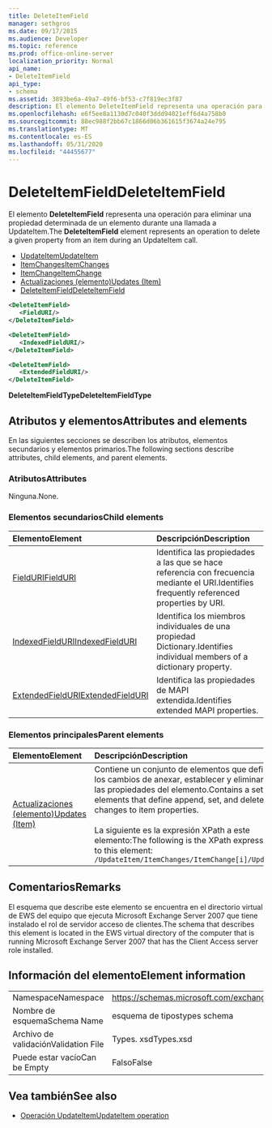 ```yaml
---
title: DeleteItemField
manager: sethgros
ms.date: 09/17/2015
ms.audience: Developer
ms.topic: reference
ms.prod: office-online-server
localization_priority: Normal
api_name:
- DeleteItemField
api_type:
- schema
ms.assetid: 3893be6a-49a7-49f6-bf53-c7f819ec3f87
description: El elemento DeleteItemField representa una operación para eliminar una propiedad determinada de un elemento durante una llamada a UpdateItem.
ms.openlocfilehash: e6f5ee8a1130d7c040f3ddd94021eff6d4a758b0
ms.sourcegitcommit: 88ec988f2bb67c1866d06b361615f3674a24e795
ms.translationtype: MT
ms.contentlocale: es-ES
ms.lasthandoff: 05/31/2020
ms.locfileid: "44455677"
---
```

# <a name="deleteitemfield"></a><span data-ttu-id="3434f-103">DeleteItemField</span><span class="sxs-lookup"><span data-stu-id="3434f-103">DeleteItemField</span></span>

<span data-ttu-id="3434f-104">El elemento **DeleteItemField** representa una operación para eliminar una propiedad determinada de un elemento durante una llamada a UpdateItem.</span><span class="sxs-lookup"><span data-stu-id="3434f-104">The **DeleteItemField** element represents an operation to delete a given property from an item during an UpdateItem call.</span></span> 
 
- [<span data-ttu-id="3434f-105">UpdateItem</span><span class="sxs-lookup"><span data-stu-id="3434f-105">UpdateItem</span></span>](updateitem.md)  
- [<span data-ttu-id="3434f-106">ItemChanges</span><span class="sxs-lookup"><span data-stu-id="3434f-106">ItemChanges</span></span>](itemchanges.md) 
- [<span data-ttu-id="3434f-107">ItemChange</span><span class="sxs-lookup"><span data-stu-id="3434f-107">ItemChange</span></span>](itemchange.md) 
- [<span data-ttu-id="3434f-108">Actualizaciones (elemento)</span><span class="sxs-lookup"><span data-stu-id="3434f-108">Updates (Item)</span></span>](updates-item.md) 
- [<span data-ttu-id="3434f-109">DeleteItemField</span><span class="sxs-lookup"><span data-stu-id="3434f-109">DeleteItemField</span></span>](deleteitemfield.md)
  
```xml
<DeleteItemField>
   <FieldURI/>
</DeleteItemField>
```

```xml
<DeleteItemField>
   <IndexedFieldURI/> 
</DeleteItemField>
```

```xml
<DeleteItemField>
   <ExtendedFieldURI/>
</DeleteItemField>
```

<span data-ttu-id="3434f-110">**DeleteItemFieldType**</span><span class="sxs-lookup"><span data-stu-id="3434f-110">**DeleteItemFieldType**</span></span>

## <a name="attributes-and-elements"></a><span data-ttu-id="3434f-111">Atributos y elementos</span><span class="sxs-lookup"><span data-stu-id="3434f-111">Attributes and elements</span></span>

<span data-ttu-id="3434f-112">En las siguientes secciones se describen los atributos, elementos secundarios y elementos primarios.</span><span class="sxs-lookup"><span data-stu-id="3434f-112">The following sections describe attributes, child elements, and parent elements.</span></span>
  
### <a name="attributes"></a><span data-ttu-id="3434f-113">Atributos</span><span class="sxs-lookup"><span data-stu-id="3434f-113">Attributes</span></span>

<span data-ttu-id="3434f-114">Ninguna.</span><span class="sxs-lookup"><span data-stu-id="3434f-114">None.</span></span>
  
### <a name="child-elements"></a><span data-ttu-id="3434f-115">Elementos secundarios</span><span class="sxs-lookup"><span data-stu-id="3434f-115">Child elements</span></span>

|<span data-ttu-id="3434f-116">**Elemento**</span><span class="sxs-lookup"><span data-stu-id="3434f-116">**Element**</span></span>|<span data-ttu-id="3434f-117">**Descripción**</span><span class="sxs-lookup"><span data-stu-id="3434f-117">**Description**</span></span>|
|:-----|:-----|
|[<span data-ttu-id="3434f-118">FieldURI</span><span class="sxs-lookup"><span data-stu-id="3434f-118">FieldURI</span></span>](fielduri.md) <br/> |<span data-ttu-id="3434f-119">Identifica las propiedades a las que se hace referencia con frecuencia mediante el URI.</span><span class="sxs-lookup"><span data-stu-id="3434f-119">Identifies frequently referenced properties by URI.</span></span>  <br/> |
|[<span data-ttu-id="3434f-120">IndexedFieldURI</span><span class="sxs-lookup"><span data-stu-id="3434f-120">IndexedFieldURI</span></span>](indexedfielduri.md) <br/> |<span data-ttu-id="3434f-121">Identifica los miembros individuales de una propiedad Dictionary.</span><span class="sxs-lookup"><span data-stu-id="3434f-121">Identifies individual members of a dictionary property.</span></span>  <br/> |
|[<span data-ttu-id="3434f-122">ExtendedFieldURI</span><span class="sxs-lookup"><span data-stu-id="3434f-122">ExtendedFieldURI</span></span>](extendedfielduri.md) <br/> |<span data-ttu-id="3434f-123">Identifica las propiedades de MAPI extendida.</span><span class="sxs-lookup"><span data-stu-id="3434f-123">Identifies extended MAPI properties.</span></span>  <br/> |
   
### <a name="parent-elements"></a><span data-ttu-id="3434f-124">Elementos principales</span><span class="sxs-lookup"><span data-stu-id="3434f-124">Parent elements</span></span>

|<span data-ttu-id="3434f-125">**Elemento**</span><span class="sxs-lookup"><span data-stu-id="3434f-125">**Element**</span></span>|<span data-ttu-id="3434f-126">**Descripción**</span><span class="sxs-lookup"><span data-stu-id="3434f-126">**Description**</span></span>|
|:-----|:-----|
|[<span data-ttu-id="3434f-127">Actualizaciones (elemento)</span><span class="sxs-lookup"><span data-stu-id="3434f-127">Updates (Item)</span></span>](updates-item.md) <br/> |<span data-ttu-id="3434f-128">Contiene un conjunto de elementos que definen los cambios de anexar, establecer y eliminar en las propiedades del elemento.</span><span class="sxs-lookup"><span data-stu-id="3434f-128">Contains a set of elements that define append, set, and delete changes to item properties.</span></span>  <br/><br/><span data-ttu-id="3434f-129">La siguiente es la expresión XPath a este elemento:</span><span class="sxs-lookup"><span data-stu-id="3434f-129">The following is the XPath expression to this element:</span></span><br/>`/UpdateItem/ItemChanges/ItemChange[i]/Updates` <br/> |
   
## <a name="remarks"></a><span data-ttu-id="3434f-130">Comentarios</span><span class="sxs-lookup"><span data-stu-id="3434f-130">Remarks</span></span>

<span data-ttu-id="3434f-131">El esquema que describe este elemento se encuentra en el directorio virtual de EWS del equipo que ejecuta Microsoft Exchange Server 2007 que tiene instalado el rol de servidor acceso de clientes.</span><span class="sxs-lookup"><span data-stu-id="3434f-131">The schema that describes this element is located in the EWS virtual directory of the computer that is running Microsoft Exchange Server 2007 that has the Client Access server role installed.</span></span>
  
## <a name="element-information"></a><span data-ttu-id="3434f-132">Información del elemento</span><span class="sxs-lookup"><span data-stu-id="3434f-132">Element information</span></span>

|||
|:-----|:-----|
|<span data-ttu-id="3434f-133">Namespace</span><span class="sxs-lookup"><span data-stu-id="3434f-133">Namespace</span></span>  <br/> |https://schemas.microsoft.com/exchange/services/2006/types  <br/> |
|<span data-ttu-id="3434f-134">Nombre de esquema</span><span class="sxs-lookup"><span data-stu-id="3434f-134">Schema Name</span></span>  <br/> |<span data-ttu-id="3434f-135">esquema de tipos</span><span class="sxs-lookup"><span data-stu-id="3434f-135">types schema</span></span>  <br/> |
|<span data-ttu-id="3434f-136">Archivo de validación</span><span class="sxs-lookup"><span data-stu-id="3434f-136">Validation File</span></span>  <br/> |<span data-ttu-id="3434f-137">Types. xsd</span><span class="sxs-lookup"><span data-stu-id="3434f-137">Types.xsd</span></span>  <br/> |
|<span data-ttu-id="3434f-138">Puede estar vacío</span><span class="sxs-lookup"><span data-stu-id="3434f-138">Can be Empty</span></span>  <br/> |<span data-ttu-id="3434f-139">Falso</span><span class="sxs-lookup"><span data-stu-id="3434f-139">False</span></span>  <br/> |
   
## <a name="see-also"></a><span data-ttu-id="3434f-140">Vea también</span><span class="sxs-lookup"><span data-stu-id="3434f-140">See also</span></span>

- [<span data-ttu-id="3434f-141">Operación UpdateItem</span><span class="sxs-lookup"><span data-stu-id="3434f-141">UpdateItem operation</span></span>](updateitem-operation.md)

